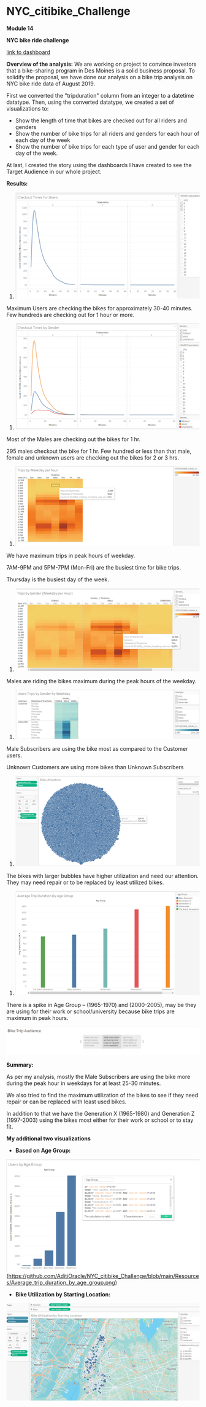 # NYC_citibike_Challenge
**Module 14**

**NYC bike ride challenge**

[link to dashboard](https://public.tableau.com/app/profile/aditi.sharma1220/viz/NYC\_citibike\_challenge\_16492119360910/BikeUtilizationbyStartingLocation?publish=yes "link to dashboard")

**Overview of the analysis:** We are working on project to convince investors that a bike-sharing program in Des Moines is a solid business proposal. To solidify the proposal, we have done our analysis on a bike trip analysis on NYC bike ride data of August 2019.

First we converted the &quot;tripduration&quot; column from an integer to a datetime datatype. Then, using the converted datatype, we created a set of visualizations to:

- Show the length of time that bikes are checked out for all riders and genders
- Show the number of bike trips for all riders and genders for each hour of each day of the week
- Show the number of bike trips for each type of user and gender for each day of the week.

At last, I created the story using the dashboards I have created to see the Target Audience in our whole project.

**Results:**

1. ![Checkout Times for Users](https://github.com/AditiOracle/NYC_citibike_Challenge/blob/main/Resources/Checkout_Time_for_Users.png)

Maximum Users are checking the bikes for approximately 30-40 minutes. Few hundreds are checking out for 1 hour or more.

1. ![Checkout times by Gender](https://github.com/AditiOracle/NYC_citibike_Challenge/blob/main/Resources/Checkout_Times_by_Gender.png)

Most of the Males are checking out the bikes for 1 hr.

295 males checkout the bike for 1 hr. Few hundred or less than that male, female and unknown users are checking out the bikes for 2 or 3 hrs.

1. ![Trips by Weekday per hour](https://github.com/AditiOracle/NYC_citibike_Challenge/blob/main/Resources/Trips_by_weekday_per_hour.png)

We have maximum trips in peak hours of weekday.

7AM-9PM and 5PM-7PM (Mon-Fri) are the busiest time for bike trips.

Thursday is the busiest day of the week.

1. ![Trips by Gender (Weekday per Hour)](https://github.com/AditiOracle/NYC_citibike_Challenge/blob/main/Resources/Trips_by_Gender_weekday_per_hour.png)

Males are riding the bikes maximum during the peak hours of the weekday.

1. ![User Type Trips by Gender by Weekday per hour](https://github.com/AditiOracle/NYC_citibike_Challenge/blob/main/Resources/User%20_Type_trips_by_Gender_weekday.png)

Male Subscribers are using the bike most as compared to the Customer users.

Unknown Customers are using more bikes than Unknown Subscribers

1. ![Bike Utilization](https://github.com/AditiOracle/NYC_citibike_Challenge/blob/main/Resources/Bike_Utilization.png)

The bikes with larger bubbles have higher utilization and need our attention. They may need repair or to be replaced by least utilized bikes.

1. ![Average Trip Duration by Age](https://github.com/AditiOracle/NYC_citibike_Challenge/blob/main/Resources/Average_trip_duration_by_age_group.png)

There is a spike in Age Group – (1965-1970) and (2000-2005), may be they are using for their work or school/university because bike trips are maximum in peak hours.

![STORY-BIKE_TARGET_AUDIENCE](https://github.com/AditiOracle/NYC_citibike_Challenge/blob/main/Resources/Story.PNG)

**Summary:**

As per my analysis, mostly the Male Subscribers are using the bike more during the peak hour in weekdays for at least 25-30 minutes.

We also tried to find the maximum utilization of the bikes to see if they need repair or can be replaced with least used bikes.

In addition to that we have the Generation X (1965-1980) and Generation Z (1997-2003) using the bikes most either for their work or school or to stay fit.

**My additional two visualizations**

- **Based on Age Group:**

![Average Trip Duration by Age Group](https://github.com/AditiOracle/NYC_citibike_Challenge/blob/main/Resources/Users_by_Age_Group.png)(https://github.com/AditiOracle/NYC_citibike_Challenge/blob/main/Resources/Average_trip_duration_by_age_group.png)

- **Bike Utilization by Starting Location:**

![Bike Utilization by Starting Location](https://github.com/AditiOracle/NYC_citibike_Challenge/blob/main/Resources/Bike_Utilization_by_Starting_Location.png)
